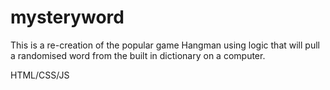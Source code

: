 # mysteryword

This is a re-creation of the popular game Hangman using logic that will pull a randomised word from the built in dictionary on a computer.

HTML/CSS/JS
